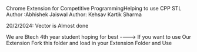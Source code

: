 Chrome Extension for Competitive ProgrammingHelping to use CPP STL
Author :Abhishek Jaiswal
Author: Kehsav Kartik Sharma

20/2/2024: Vector is Almost done

We are Btech 4th year student hoping for best  ---->
If you want to use Our Extension Fork this folder and load in your Extension Folder and Use 


